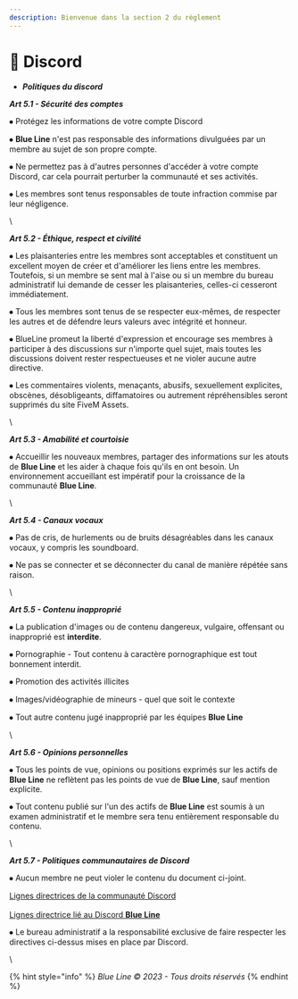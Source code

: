 ```yaml
---
description: Bienvenue dans la section 2 du règlement
---
```


# 📗 Discord



* _**Politiques du discord**_

_**Art 5.1 - Sécurité des comptes**_



⦁ Protégez les informations de votre compte Discord

⦁ **Blue Line** n'est pas responsable des informations divulguées par un membre au sujet de son propre compte.

⦁ Ne permettez pas à d'autres personnes d'accéder à votre compte Discord, car cela pourrait perturber la communauté et ses activités.

⦁ Les membres sont tenus responsables de toute infraction commise par leur négligence.

\


_**Art 5.2 - Éthique, respect et civilité**_



⦁ Les plaisanteries entre les membres sont acceptables et constituent un excellent moyen de créer et d'améliorer les liens entre les membres. Toutefois, si un membre se sent mal à l'aise ou si un membre du bureau administratif lui demande de cesser les plaisanteries, celles-ci cesseront immédiatement.

⦁ Tous les membres sont tenus de se respecter eux-mêmes, de respecter les autres et de défendre leurs valeurs avec intégrité et honneur.

⦁ BlueLine promeut la liberté d'expression et encourage ses membres à participer à des discussions sur n'importe quel sujet, mais toutes les discussions doivent rester respectueuses et ne violer aucune autre directive.

⦁ Les commentaires violents, menaçants, abusifs, sexuellement explicites, obscènes, désobligeants, diffamatoires ou autrement répréhensibles seront supprimés du site FiveM Assets.

\


_**Art 5.3 - Amabilité et courtoisie**_



⦁ Accueillir les nouveaux membres, partager des informations sur les atouts de **Blue Line** et les aider à chaque fois qu'ils en ont besoin. Un environnement accueillant est impératif pour la croissance de la communauté **Blue Line**.

\


_**Art 5.4 - Canaux vocaux**_



⦁ Pas de cris, de hurlements ou de bruits désagréables dans les canaux vocaux, y compris les soundboard.

⦁ Ne pas se connecter et se déconnecter du canal de manière répétée sans raison.

\


_**Art 5.5 - Contenu inapproprié**_



⦁ La publication d'images ou de contenu dangereux, vulgaire, offensant ou inapproprié est **interdite**.

⦁ Pornographie - Tout contenu à caractère pornographique est tout bonnement interdit.&#x20;

⦁ Promotion des activités illicites

⦁ Images/vidéographie de mineurs - quel que soit le contexte

⦁ Tout autre contenu jugé inapproprié par les équipes **Blue Line**

\


_**Art 5.6 - Opinions personnelles**_



⦁ Tous les points de vue, opinions ou positions exprimés sur les actifs de **Blue Line** ne reflètent pas les points de vue de **Blue Line**, sauf mention explicite.

⦁ Tout contenu publié sur l'un des actifs de **Blue Line** est soumis à un examen administratif et le membre sera tenu entièrement responsable du contenu.

\


_**Art 5.7 - Politiques communautaires de Discord**_



⦁ Aucun membre ne peut violer le contenu du document ci-joint.

[Lignes directrices de la communauté Discord](https://discord.com/terms/)\
\
[Lignes directrice lié au Discord **Blue Line**](../../../reglement/reglement/reglement-communautaire.md)

⦁ Le bureau administratif a la responsabilité exclusive de faire respecter les directives ci-dessus mises en place par Discord.

\


{% hint style="info" %}
_Blue Line © 2023 - Tous droits réservés_
{% endhint %}



